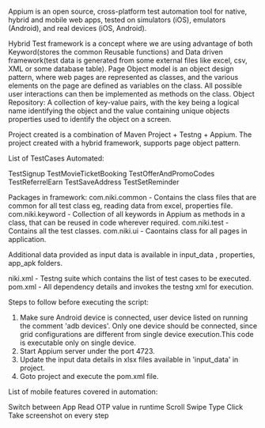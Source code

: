 Appium is an open source, cross-platform test automation tool for native, hybrid and mobile web apps, tested on simulators (iOS), emulators (Android), and real devices (iOS, Android).

Hybrid Test framework is a concept where we are using advantage of both Keyword(stores the common Reusable functions) and Data driven framework(test data is generated from some external files like excel, csv, XML or some database table).
Page Object model is an object design pattern, where web pages are represented as classes, and the various elements on the page are defined as variables on the class. All possible user interactions can then be implemented as methods on the class.
Object Repository: A collection of key-value pairs, with the key being a logical name identifying the object and the value containing unique objects properties used to identify the object on a screen.

Project created is a combination of Maven Project + Testng + Appium.
The project created with a hybrid framework, supports page object pattern.

List of TestCases Automated:

TestSignup
TestMovieTicketBooking
TestOfferAndPromoCodes
TestReferrelEarn
TestSaveAddress
TestSetReminder

Packages in framework:
com.niki.common - Contains the class files that are common for all test class eg, reading data from excel, properties file.
com.niki.keyword - Collection of all keywords in Appium as methods in a class, that can be reused in code wherever required.
com.niki.test - Contains all the test classes.
com.niki.ui - Caontains class for all pages in application.

Additional data provided as input data is available in input_data , properties, app_apk folders.

niki.xml - Testng suite which contains the list of test cases to be executed.
pom.xml - All dependency details and invokes the testng xml for execution.

Steps to follow before executing the script:

1. Make sure Android device is connected, user device listed on running the comment 'adb devices'. Only one device should be connected, since grid configurations are different from single device execution.This code is executable only on single device.
2. Start Appium server under the port 4723.
3. Update the input data details in xlsx files available in 'input_data' in project.
4. Goto project and execute the pom.xml file.

List of mobile features covered in automation:

Switch between App
Read OTP value in runtime
Scroll
Swipe
Type 
Click
Take screenshot on every step



	